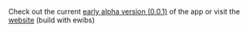 Check out the current [early alpha version (0.0.1)](https://github.com/ewibs/.github/releases/tag/v0.0.1-alpha) of the app or
visit the [website](https://ewibs.github.io/) (build with ewibs)
